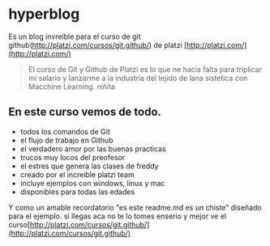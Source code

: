 # hyperblog
Es un blog invreible para el curso de git github(http://platzi.com/cursos/git.github/) de platzi [http://platzi.com/](http://platzi.com/)
>El curso de Git y Github de Platzi es lo que ne hacia falta para triplicar mi salario y lanzarme a la industria del tejido de lana sistetica con Macchine Learning.
>niñita

##  En este curso vemos de todo.

- todos los comandos de Git
- el flujo de trabajo en Github
- el verdadero amor por las buenas practicas
- trucos muy locos del preofesor
- el estres que genera las clases de freddy
- creado por el increible platzi team
- incluye ejemplos con windows, linux y mac
- disponibles para todas las edades

 Y como un amable recordatorio "es este readme.md es un chiste"  diseñado para el ejemplo. si llegas aca no te lo tomes enserio y mejor ve el curso[http://platzi.com/cursos/git.github/](http://platzi.com/cursos/git.github/)
